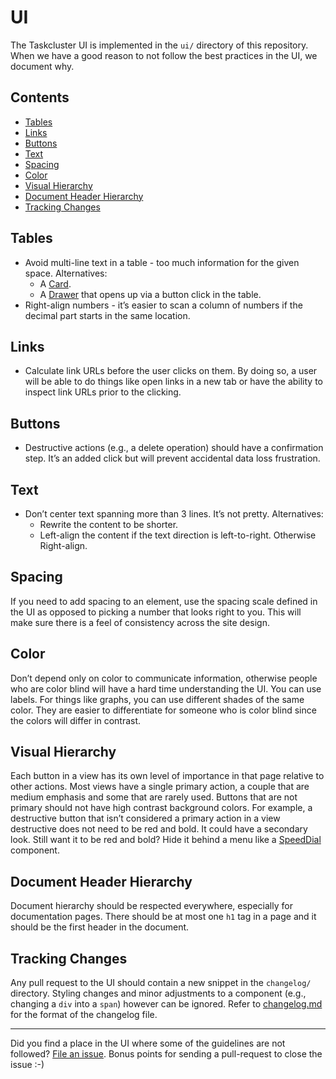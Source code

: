 # UI

The Taskcluster UI is implemented in the `ui/` directory of this repository.
When we have a good reason to not follow the best practices in the UI, we document why.

## Contents
* [Tables](#tables)
* [Links](#links)
* [Buttons](#buttons)
* [Text](#text)
* [Spacing](#spacing)
* [Color](#color)
* [Visual Hierarchy](#visual-hierarchy)
* [Document Header Hierarchy](#document-header-hierarchy)
* [Tracking Changes](#tracking-changes)

## Tables
* Avoid multi-line text in a table - too much information for the given space. Alternatives:
  * A [Card](https://material-ui.com/components/cards/).
  * A [Drawer](https://material-ui.com/components/drawers/) that opens up via a button click in the table.
* Right-align numbers - it’s easier to scan a column of numbers if the decimal part starts in the same location.

## Links
* Calculate link URLs before the user clicks on them. By doing so, a user will be able to do things like open links in a
new tab or have the ability to inspect link URLs prior to the clicking.

## Buttons
* Destructive actions (e.g., a delete operation) should have a confirmation step.
It’s an added click but will prevent accidental data loss frustration.

## Text
* Don’t center text spanning more than 3 lines. It’s not pretty. Alternatives:
  * Rewrite the content to be shorter.
  * Left-align the content if the text direction is left-to-right. Otherwise Right-align.

## Spacing
If you need to add spacing to an element, use the spacing scale defined in the UI as opposed to picking
a number that looks right to you. This will make sure there is a feel of consistency across the site design.

## Color
Don’t depend only on color to communicate information, otherwise people who are color blind will have a hard time
understanding the UI. You can use labels. For things like graphs, you can use different shades of the same color.
They are easier to differentiate for someone who is color blind since the colors will differ in contrast.

## Visual Hierarchy
Each button in a view has its own level of importance in that page relative to other actions.
Most views have a single primary action, a couple that are medium emphasis and some that are rarely used.
Buttons that are not primary should not have high contrast background colors.
For example, a destructive button that isn’t considered a primary action in a view destructive does not
need to be red and bold. It could have a secondary look. Still want it to be red and bold?
Hide it behind a menu like a [SpeedDial](https://material-ui.com/components/speed-dial/) component.

## Document Header Hierarchy
Document hierarchy should be respected everywhere, especially for documentation pages.
There should be at most one `h1` tag in a page and it should be the first header in the document.

## Tracking Changes
Any pull request to the UI should contain a new snippet in the
`changelog/` directory. Styling changes and minor adjustments to a
component (e.g., changing a `div` into a `span`) however can be ignored. Refer to
[changelog.md](https://github.com/taskcluster/taskcluster/blob/master/dev-docs/best-practices/changelog.md)
for the format of the changelog file.

---

Did you find a place in the UI where some of the guidelines are not followed?
[File an issue](https://github.com/taskcluster/taskcluster/issues/new/).
Bonus points for sending a pull-request to close the issue :-)
